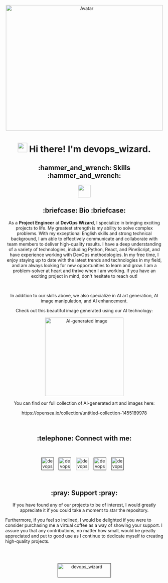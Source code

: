 <p align="center">
  <img src="https://github.com/fintechwizard/fintechwizard/assets/107593481/38b5f14a-7466-44a7-9725-1df810b836f6" alt="Avatar" width="500" height="400">
</p>

<h1 align="center"><img src="https://emojis.slackmojis.com/emojis/images/1531849430/4246/blob-sunglasses.gif?1531849430" width="30"/> <span> Hi there! I'm devops_wizard. </span> </h1>
<h2 align="center">:hammer_and_wrench: Skills :hammer_and_wrench:</h2>
<p align="center">
<img src="https://readme-typing-svg.herokuapp.com?vCenter=true&width=500&lines=Python,+React,+Pinescript,+DevOps;Trading,+Crypto,+Problem+Solving,+Agile;AI,+Engineering,+Machine+Learning,+Automation;English+(copy+and+content+creation)" height="40"/>
<p>
 <h2 align="center">:briefcase: Bio :briefcase:</h2>
<p align="center">
As a <b>Project Engineer</b> at <b>DevOps Wizard</b>, I specialize in bringing exciting projects to life. My greatest strength is my ability to solve complex problems. With my exceptional English skills and strong technical background, I am able to effectively communicate and collaborate with team members to deliver high-quality results.
I have a deep understanding of a variety of technologies, including Python, React, and PineScript, and have experience working with DevOps methodologies.
In my free time, I enjoy staying up to date with the latest trends and technologies in my field, and am always looking for new opportunities to learn and grow. I am a problem-solver at heart and thrive when I am working. If you have an exciting project in mind, don't hesitate to reach out!
</p>
<br>
<p align="center">
In addition to our skills above, we also specialize in AI art generation, AI image manipulation, and AI enhancement.
</p>
<p align="center">
Check out this beautiful image generated using our AI technology:
</p>
<p align="center">
<img src="https://user-images.githubusercontent.com/107593481/211127941-1d3fc4d3-729c-4b04-b311-2893171ce357.png" alt="AI-generated image" width="250" height="250">
<p/>
<p align="center">
You can find our full collection of AI-generated art and images here:
</p>
<p align="center">
  https://opensea.io/collection/untitled-collection-1455189978
</p>
<br>
<h2 align="center">:telephone: Connect with me: </h2>
<br>
<p align="center">
  <a href="" target="blank"><img align="center" src="https://cdn.jsdelivr.net/npm/simple-icons@3.0.1/icons/instagram.svg" alt="devops_wizard" height="40" width="40" /></a> &nbsp;&nbsp;
  <a href="" target="blank"><img align="center" src="https://cdn.jsdelivr.net/npm/simple-icons@3.0.1/icons/twitter.svg" alt="devops_wizard" height="40" width="40" /></a> &nbsp;&nbsp;
  <a href="https://www.linkedin.com/in/daniel-harris85/" target="blank"><img align="center" src="https://user-images.githubusercontent.com/107593481/211128153-14a01943-13d2-47d5-93a7-c8eb7be1c257.svg" alt="devops_wizard" height="40" width="40" /></a> &nbsp;&nbsp;
  <a href="" target="blank"><img align="center" src="https://cdn.jsdelivr.net/npm/simple-icons@3.0.1/icons/spotify.svg" alt="devops_wizard" height="40" width="40" /></a>
  &nbsp;&nbsp;
  <a href="" target="blank"><img align="center" src="https://user-images.githubusercontent.com/107593481/211128154-93f08d3f-9c55-4a15-8997-f73747c7b24c.svg" alt="devops_wizard" height="40" width="40" /></a> &nbsp;&nbsp;
</p>
<br>
<h2 align="center">:pray: Support :pray: </h2>
<p align="center">
If you have found any of our projects to be of interest, I would greatly appreciate it if you could take a moment to star the repository.

Furthermore, if you feel so inclined, I would be delighted if you were to consider purchasing me a virtual coffee as a way of showing your support. I assure you that any contributions, no matter how small, would be greatly appreciated and put to good use as I continue to dedicate myself to creating high-quality projects.
</p>
<br>
<br>
<p  align="center">
<a href="" target="_blank"><img src="https://cdn.buymeacoffee.com/buttons/v2/default-yellow.png" height="45" width="170" alt="devops_wizard" /></a>
</p>











